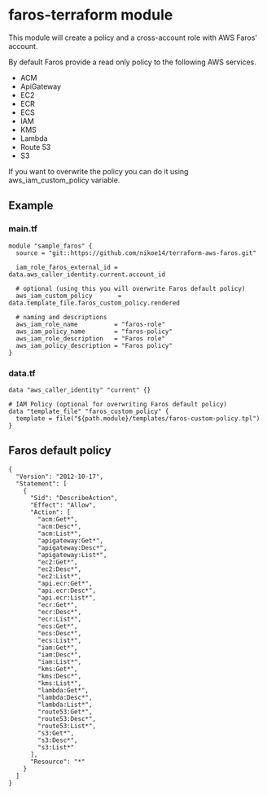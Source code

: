 # faros-terraform module

This module will create a policy and a cross-account role with AWS Faros' account.

By default Faros provide a read only policy to the following AWS services.
 * ACM
 * ApiGateway
 * EC2
 * ECR
 * ECS
 * IAM
 * KMS
 * Lambda
 * Route 53
 * S3

If you want to overwrite the policy you can do it using aws_iam_custom_policy variable.

## Example

### main.tf
```
module "sample_faros" {
  source = "git::https://github.com/nikoe14/terraform-aws-faros.git"

  iam_role_faros_external_id = data.aws_caller_identity.current.account_id

  # optional (using this you will overwrite Faros default policy)
  aws_iam_custom_policy       = data.template_file.faros_custom_policy.rendered
  
  # naming and descriptions
  aws_iam_role_name          = "faros-role"
  aws_iam_policy_name        = "faros-policy"
  aws_iam_role_description   = "Faros role"
  aws_iam_policy_description = "Faros policy"
}

```

### data.tf
```
data "aws_caller_identity" "current" {}

# IAM Policy (optional for overwriting Faros default policy)
data "template_file" "faros_custom_policy" {
  template = file("${path.module}/templates/faros-custom-policy.tpl")
}
```

## Faros default policy

```
{
  "Version": "2012-10-17",
  "Statement": [
    {
      "Sid": "DescribeAction",
      "Effect": "Allow",
      "Action": [
        "acm:Get*",
        "acm:Desc*",
        "acm:List*",
        "apigateway:Get*",
        "apigateway:Desc*",
        "apigateway:List*",
        "ec2:Get*",
        "ec2:Desc*",
        "ec2:List*",
        "api.ecr:Get*",
        "api.ecr:Desc*",
        "api.ecr:List*",
        "ecr:Get*",
        "ecr:Desc*",
        "ecr:List*",
        "ecs:Get*",
        "ecs:Desc*",
        "ecs:List*",
        "iam:Get*",
        "iam:Desc*",
        "iam:List*",
        "kms:Get*",
        "kms:Desc*",
        "kms:List*",
        "lambda:Get*",
        "lambda:Desc*",
        "lambda:List*",
        "route53:Get*",
        "route53:Desc*",
        "route53:List*",
        "s3:Get*",
        "s3:Desc*",
        "s3:List*"
      ],
      "Resource": "*"
    }
  ]
}
```

